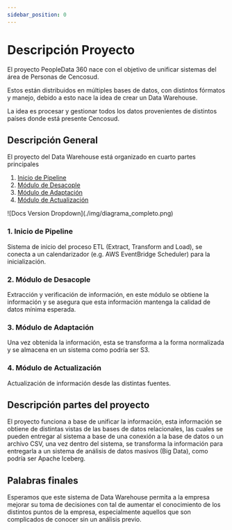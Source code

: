 ```yaml
---
sidebar_position: 0
---
```


# Descripción Proyecto

<p>El proyecto PeopleData 360 nace con el objetivo de unificar sistemas del área de Personas de Cencosud.</p>
<p>Estos están distribuidos en múltiples bases de datos, con distintos fórmatos y manejo, debido a esto nace la idea de crear un Data Warehouse.</p>
<p>La idea es procesar y gestionar todos los datos provenientes de distintos países donde está presente Cencosud.</p>

## Descripción General

El proyecto del Data Warehouse está organizado en cuarto partes principales

<ol>
    <li><a href = "/docs/category/modulo-de-inicialización">Inicio de Pipeline</a></li>
    <li><a href = "/docs/category/modulo-de-desacople">Módulo de Desacople</a></li>
    <li><a href = "/docs/category/modulo-de-adaptación">Módulo de Adaptación</a></li>
    <li><a href = "/docs/category/modulo-de-actualización">Módulo de Actualización</a></li>
</ol>


<div style={{border:"20px", backgroundColor:"#000000", padding:"10px"}}>
![Docs Version Dropdown](./img/diagrama_completo.png)
</div>

### 1. Inicio de Pipeline

Sistema de inicio del proceso ETL (Extract, Transform and Load), se conecta a un calendarizador (e.g. AWS EventBridge Scheduler) para la inicialización.

### 2. Módulo de Desacople

Extracción y verificación de información, en este módulo se obtiene la información y se asegura que esta información mantenga la calidad de datos mínima esperada.

### 3. Módulo de Adaptación

Una vez obtenida la información, esta se transforma a la forma normalizada y se almacena en un sistema como podría ser S3.

### 4. Módulo de Actualización

Actualización de información desde las distintas fuentes.

## Descripción partes del proyecto

El proyecto funciona a base de unificar la información, esta información se obtiene de distintas vistas de las bases de datos relacionales, las cuales se pueden entregar al sistema a base de una conexión a la base de datos o un archivo CSV, una vez dentro del sistema, se transforma la información para entregarla a un sistema de análisis de datos masivos (Big Data), como podría ser Apache Iceberg.

## Palabras finales

Esperamos que este sistema de Data Warehouse permita a la empresa mejorar su toma de decisiones con tal de aumentar el conocimiento de los distintos puntos de la empresa, especialmente aquellos que son complicados de conocer sin un análisis previo.

